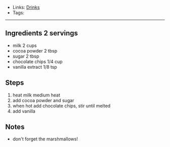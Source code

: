 - Links: [Drinks](Drinks/Drinks.md)
- Tags: 

---

## Ingredients 2 servings
- milk 2 cups
- cocoa powder 2 tbsp
- sugar 2 tbsp
- chocolate chips 1/4 cup
- vanilla extract 1/8 tsp

## Steps
1. heat milk medium heat
2. add cocoa powder and sugar
3. when hot add chocolate chips, stir until melted
4. add vanilla

## Notes
- don't forget the marshmallows!
